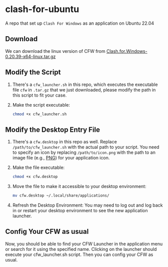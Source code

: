 # clash-for-ubuntu

A repo that set up `Clash For Windows` as an application on Ubuntu 22.04

## Download

We can download the linux version of CFW from [Clash.for.Windows-0.20.39-x64-linux.tar.gz](https://clashforwindows.org/clash-for-windows-download/)

## Modify the Script

1. There's a `cfw_launcher.sh` in this repo, which executes the executable file `cfw` in `.tar.gz` that we just downloaded, please modify the path in this script to fit your case.

2. Make the script executable:

    ```bash
    chmod +x cfw_launcher.sh
    ```

## Modify the Desktop Entry File

1. There's a `cfw.desktop` in this repo as well. Replace `/path/to/cfw_launcher.sh` with the actual path to your script. You need to specify an icon by replacing `/path/to/icon.png` with the path to an image file (e.g., [PNG](https://clashforwindows.org/wp-content/uploads/2022/09/1663501512-favicon.png)) for your application icon.

2. Make the file executable:

    ```bash
    chmod +x cfw.desktop
    ```

3. Move the file to make it accessible to your desktop environment:

    ```bash
    mv cfw.desktop ~/.local/share/applications/
    ```

4. Refresh the Desktop Environment: You may need to log out and log back in or restart your desktop environment to see the new application launcher.

## Config Your CFW as usual

Now, you should be able to find your CFW Launcher in the application menu or search for it using the specified name. Clicking on the launcher should execute your cfw_launcher.sh script. Then you can config your CFW as usual.
